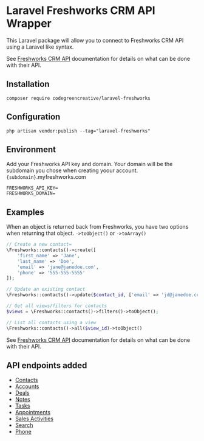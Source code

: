 # Laravel Freshworks CRM API Wrapper

This Laravel package will allow you to connect to Freshworks CRM API using a Laravel like syntax.

See [Freshworks CRM API](https://developers.freshworks.com/crm/api) documentation for details on what can be done with their API.

## Installation

```shell
composer require codegreencreative/laravel-freshworks
```

## Configuration

```shell
php artisan vendor:publish --tag="laravel-freshworks"
```

## Environment

Add your Freshworks API key and domain. Your domain will be the subdomain you chose when creating yoour account. `{subdomain}`.myfreshworks.com

```
FRESHWORKS_API_KEY=
FRESHWORKS_DOMAIN=
```

## Examples

When an object is returned back from Freshworks, you have two options when returning that object. `->toObject()` or `->toArray()`

```php
// Create a new contact=
\Freshworks::contacts()->create([
    'first_name' => 'Jane',
    'last_name' => 'Doe',
    'email' => 'jane@janedoe.com',
    'phone' => '555-555-5555'
]);

// Update an existing contact
\Freshworks::contacts()->update($contact_id, ['email' => 'jd@janedoe.com']);

// Get all views/filters for contacts
$views = \Freshworks::contacts()->filters()->toObject();

// List all contacts using a view
\Freshworks::contacts()->all($view_id)->toObject()
```

See [Freshworks CRM API](https://developers.freshworks.com/crm/api) documentation for details on what can be done with their API.

## API endpoints added

- [Contacts](https://developers.freshworks.com/crm/api/#contacts)
- [Accounts](https://developers.freshworks.com/crm/api/#accounts)
- [Deals](https://developers.freshworks.com/crm/api/#deals)
- [Notes](https://developers.freshworks.com/crm/api/#notes)
- [Tasks](https://developers.freshworks.com/crm/api/#tasks)
- [Appointments](https://developers.freshworks.com/crm/api/#appointments)
- [Sales Activities](https://developers.freshworks.com/crm/api/#sales-activities)
- [Search](https://developers.freshworks.com/crm/api/#search)
- [Phone](https://developers.freshworks.com/crm/api/#phone)